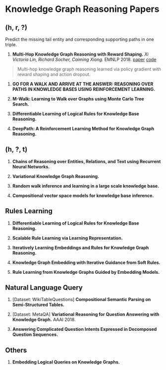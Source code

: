 # Knowledge Graph Reasoning Papers

## (h, r, ?)
Predict the missing tail entity and corresponding supporting paths in one triple.

1. **Multi-Hop Knowledge Graph Reasoning with Reward Shaping.** *Xi Victoria Lin, Richard Socher, Caiming Xiong.* EMNLP 2018. [paper](https://aclweb.org/anthology/D18-1362) [code](https://github.com/salesforce/MultiHopKG)
> Multi-hop knowledge graph reasoning learned via policy gradient with reward shaping and action dropout.

1. **GO FOR A WALK AND ARRIVE AT THE ANSWER: REASONING OVER PATHS IN KNOWLEDGE BASES USING REINFORCEMENT LEARNING.**

1. **M-Walk: Learning to Walk over Graphs using Monte Carlo Tree Search.**

1. **Differentiable Learning of Logical Rules for Knowledge Base Reasoning.**

1. **DeepPath: A Reinforcement Learning Method for Knowledge Graph Reasoning.**







## (h, ?, t)
1. **Chains of Reasoning over Entities, Relations, and Text using Recurrent Neural Networks.**

1. **Variational Knowledge Graph Reasoning.**

1. **Random walk inference and learning in a large scale knowledge base.**

1. **Compositional vector space models for knowledge base inference.**





## Rules Learning
1. **Differentiable Learning of Logical Rules for Knowledge Base Reasoning.**

1. **Scalable Rule Learning via Learning Representation.**

1. **Iteratively Learning Embeddings and Rules for Knowledge Graph Reasoning.**

1. **Knowledge Graph Embedding with Iterative Guidance from Soft Rules.**

1. **Rule Learning from Knowledge Graphs Guided by Embedding Models.**




## Natural Language Query
1. [Dataset: WikiTableQuestions] **Compositional Semantic Parsing on Semi-Structured Tables.**

1. [Dataset: MetaQA] **Variational Reasoning for Question Answering with Knowledge Graph.** AAAI 2018.

1. **Answering Complicated Question Intents Expressed in Decomposed Question Sequences.**




## Others
1. **Embedding Logical Queries on Knowledge Graphs.**
